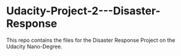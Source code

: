# Udacity-Project-2---Disaster-Response
This repo contains the files for the Disaster Response Project on the Udacity Nano-Degree.
